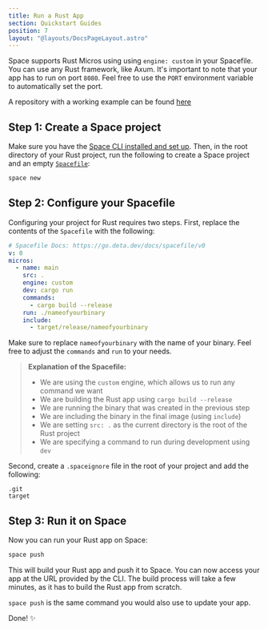 ```yaml
---
title: Run a Rust App
section: Quickstart Guides
position: 7
layout: "@layouts/DocsPageLayout.astro"
---
```


Space supports Rust Micros using using `engine: custom` in your Spacefile. You can use any Rust framework, like Axum. It's important to note that your app has to run on port `8080`. Feel free to use the `PORT` environment variable to automatically set the port.

A repository with a working example can be found [here](https://github.com/abdelhai/rusti)

## Step 1: Create a Space project
Make sure you have the [Space CLI installed and set up](/docs/en/basics/cli). Then, in the root directory of your Rust project, run the following to create a Space project and an empty [`Spacefile`](/docs/en/reference/spacefile):

```sh
space new
```

## Step 2: Configure your Spacefile

Configuring your project for Rust requires two steps. First, replace the contents of the `Spacefile` with the following:

```yaml
# Spacefile Docs: https://go.deta.dev/docs/spacefile/v0
v: 0
micros:
  - name: main
    src: .
    engine: custom
    dev: cargo run
    commands:
      - cargo build --release
    run: ./nameofyourbinary
    include:
      - target/release/nameofyourbinary
```

Make sure to replace `nameofyourbinary` with the name of your binary. Feel free to adjust the `commands` and `run` to your needs.

> __Explanation of the Spacefile:__
> - We are using the `custom` engine, which allows us to run any command we want
> - We are building the Rust app using `cargo build --release`
> - We are running the binary that was created in the previous step
> - We are including the binary in the final image (using `include`)
> - We are setting `src: .` as the current directory is the root of the Rust project
> - We are specifying a command to run during development using `dev`

Second,  create a `.spaceignore` file in the root of your project and add the following:

```
.git
target
```

## Step 3: Run it on Space

Now you can run your Rust app on Space:

```sh
space push
```

This will build your Rust app and push it to Space. You can now access your app at the URL provided by the CLI.
The build process will take a few minutes, as it has to build the Rust app from scratch.

`space push` is the same command you would also use to update your app.

Done! ✨
